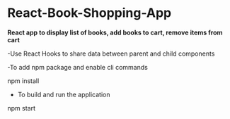 # React-Book-Shopping-App
**React app to display list of books, add books to cart, remove items from cart**


 
 -Use React Hooks to share data between parent and child components

 -To add npm package and enable cli commands
 
 npm install

 - To build and run the application
 
 npm start

